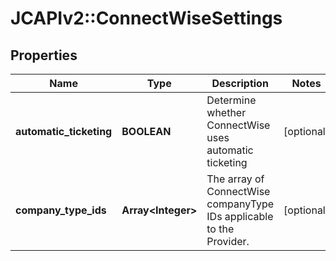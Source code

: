 # JCAPIv2::ConnectWiseSettings

## Properties
Name | Type | Description | Notes
------------ | ------------- | ------------- | -------------
**automatic_ticketing** | **BOOLEAN** | Determine whether ConnectWise uses automatic ticketing | [optional] 
**company_type_ids** | **Array&lt;Integer&gt;** | The array of ConnectWise companyType IDs applicable to the Provider. | [optional] 

